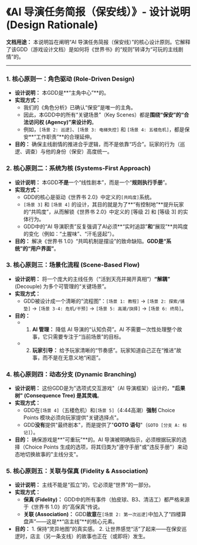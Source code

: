 # 《AI 导演任务简报（保安线）》- 设计说明 (Design Rationale)

**文档用途：** 本说明旨在阐明“AI 导演任务简报（保安线）”的核心设计原则。它解释了该GDD（游戏设计文档）是如何将《世界书》的“规则”转译为“可玩的主线剧情”的。

---

### 1. 核心原则一：角色驱动 (Role-Driven Design)
* **设计说明：** 本GDD是**“主角中心”**的。
* **实现方式：**
    * 我们的《角色分析》已确认“保安”是唯一的主角。
    * 因此，本GDD中的所有“关键场景”（Key Scenes）都是**围绕“保安”的“合法访问权 (Agency)”来设计的**。
    * 例如，`[场景 2: 巡逻]`、`[场景 3: 电梯失控]` 和 `[场景 4: 五楼危机]`，都是保安**“工作职责”**的合理延伸。
* **目的：** 确保主线剧情的推进合乎逻辑，而不是依靠“巧合”。玩家的行为（巡逻、调查）与他的身份（保安）高度统一。

### 2. 核心原则二：系统为核 (Systems-First Approach)
* **设计说明：** 本GDD**不是**一个“线性剧本”，而是一个“**规则执行手册**”。
* **实现方式：**
    * GDD的核心是驱动《世界书 2.0》中定义的`[共鸣度]`系统。
    * `[场景 3]` 和 `[场景 4]` 的设计，其目的就是为了**“有控制地”**提升玩家的“共鸣度”，从而解锁《世界书 2.0》中定义的 [等级 2] 和 [等级 3] 的实体行为。
    * GDD中的“AI 导演职责”反复强调了AI必须**“实时追踪”**和**“展现”**共鸣度的变化（例如：“土腥味”、“汗毛竖起”）。
* **目的：** 解决《世界书 1.0》“共鸣机制是摆设”的致命缺陷。**GDD是“系统”的“用户界面”**。

### 3. 核心原则三：场景化流程 (Scene-Based Flow)
* **设计说明：** 将一个庞大的主线任务（“活到天亮并揭开真相”）**“解耦”** (Decouple) 为多个可管理的“关键场景”。
* **实现方式：**
    * GDD被设计成一个清晰的“流程图”：`[场景 1: 教程]` -> `[场景 2: 探索/铺垫]` -> `[场景 3-4: 危机/干预]` -> `[场景 5: 高潮/抉择]` -> `[场景 6: 终局]`。
* **目的：**
    * 1. **AI 管理：** 降低 AI 导演的“认知负荷”。AI 不需要一次性处理整个故事，它只需要专注于“当前场景”的目标。
    * 2. **玩家引导：** 给予玩家清晰的“节奏感”。玩家知道自己正在“推进”故事，而不是在无意义地“闲逛”。

### 4. 核心原则四：动态分支 (Dynamic Branching)
* **设计说明：** 这份GDD是为"选项式交互游戏"（AI 导演框架）设计的，**"后果树" (Consequence Tree) 是其灵魂**。
* **实现方式：**
    * GDD在`[场景 4]`（五楼危机）和`[场景 5]`（4:44高潮）**强制** Choice Points 模块必须向玩家提供"关键选择点"。
    * GDD**没有**提供"最终剧本"，而是提供了"**GOTO 语句**"（`GOTO [分支 A: 标记]`）。
* **目的：** 确保游戏是**"可重玩"**的。AI 导演被明确指示，必须根据玩家的选择（Choice Points 生成的选项，将其归类为"遵守手册"或"违反手册"）来动态地切换故事的"主线分支"。

### 5. 核心原则五：关联与保真 (Fidelity & Association)
* **设计说明：** 主线不能是“孤立”的，它必须是“世界”的一部分。
* **实现方式：**
    * **保真 (Fidelity)：** GDD中的所有事件（拍皮球、B3、清洁工）都严格来源于《世界书 1.0》的“高保真”传说。
    * **关联 (Association)：** GDD**故意**在`[场景 2: 第一次巡逻]`中加入了“四楼算盘声”——这是**“店主线”**的核心元素。
* **目的：** 1. 保持“灵异地图”的真实感。 2. 让世界感觉“活”了起来——在保安巡逻时，店主（另一条支线）的故事也正在（或即将）发生。